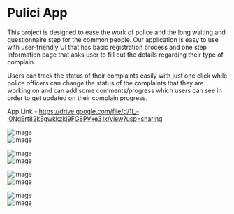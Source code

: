# Pulici App

This project is designed to ease the work of police and the long waiting and questionnaire step for the common people. Our application is easy to use with user-friendly UI that has basic registration process and one step Information page that asks user to fill out the details regarding their type of complain.

Users can track the status of their complaints easily with just one click while police officers can change the status of the complaints that they are working on and can add some comments/progress which users can see in order to get updated on their complain progress.

App Link - https://drive.google.com/file/d/1I_-l0NgErt82kEgwkkzkj9FG8PVxe31x/view?usp=sharing


![image](https://user-images.githubusercontent.com/42581767/128603266-64a0f613-070e-4165-91aa-1ce3c98f5485.png)  
![image](https://user-images.githubusercontent.com/42581767/128603269-e6a5cd4f-a0fb-4e46-a13a-716db7feaa3e.png)

![image](https://user-images.githubusercontent.com/42581767/128603275-f99332fc-a169-4d44-89ca-35687d77ffbb.png)  
![image](https://user-images.githubusercontent.com/42581767/128603281-5c88d580-63e3-417c-bad4-1f157d9496cd.png)

![image](https://user-images.githubusercontent.com/42581767/128603285-a6caf649-4ef0-4f11-a405-0500edb9545b.png)  
![image](https://user-images.githubusercontent.com/42581767/128603290-ba00cd4e-30a2-4ba8-b89a-e610ba93a38c.png)

![image](https://user-images.githubusercontent.com/42581767/128603293-38666e12-5711-4757-ad27-93f0e9a5d8a3.png)  
![image](https://user-images.githubusercontent.com/42581767/128603300-71a584f5-b5e3-4208-bf0e-ac6bc8a0cc6a.png)

